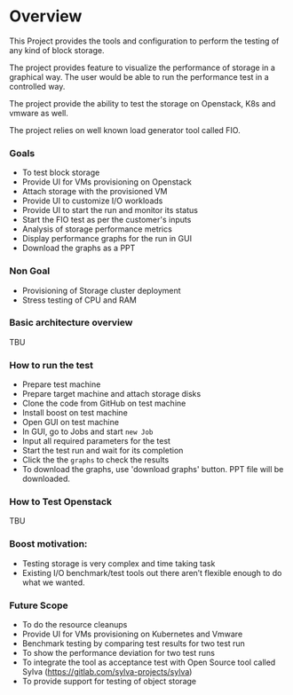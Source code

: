 # Overview

This Project provides the tools and configuration to perform the testing of any kind of block storage.

The project provides feature to visualize the performance of storage in a graphical way. The user would be able to run the performance test in a controlled way.

The project provide the ability to test the storage on Openstack, K8s and vmware as well.

The project relies on well known load generator tool called FIO.
### Goals

- To test block storage
- Provide UI for VMs provisioning on Openstack
- Attach storage with the provisioned VM
- Provide UI to customize I/O workloads
- Provide UI to start the run and monitor its status
- Start the FIO test as per the customer's inputs
- Analysis of storage performance metrics
- Display performance graphs for the run in GUI
- Download the graphs as a PPT

### Non Goal

- Provisioning of Storage cluster deployment
- Stress testing of CPU and RAM

### Basic architecture overview
TBU

### How to run the test

- Prepare test machine
- Prepare target machine and attach storage disks
- Clone the code from GitHub on test machine
- Install boost on test machine
- Open GUI on test machine
- In GUI, go to Jobs and start `new Job`
- Input all required parameters for the test
- Start the test run and wait for its completion
- Click the the `graphs` to check the results
- To download the graphs, use 'download graphs' button. PPT file will be downloaded.

### How to Test Openstack
TBU
### Boost motivation:

- Testing storage is very complex and time taking task
- Existing I/O benchmark/test tools out there aren’t flexible enough to do what we wanted.

### Future Scope

- To do the resource cleanups
- Provide UI for VMs provisioning on Kubernetes and Vmware
- Benchmark testing by comparing test results for two test run
- To show the performance deviation for two test runs
- To integrate the tool as acceptance test with Open Source tool called Sylva (https://gitlab.com/sylva-projects/sylva)
- To provide support for testing of object storage

